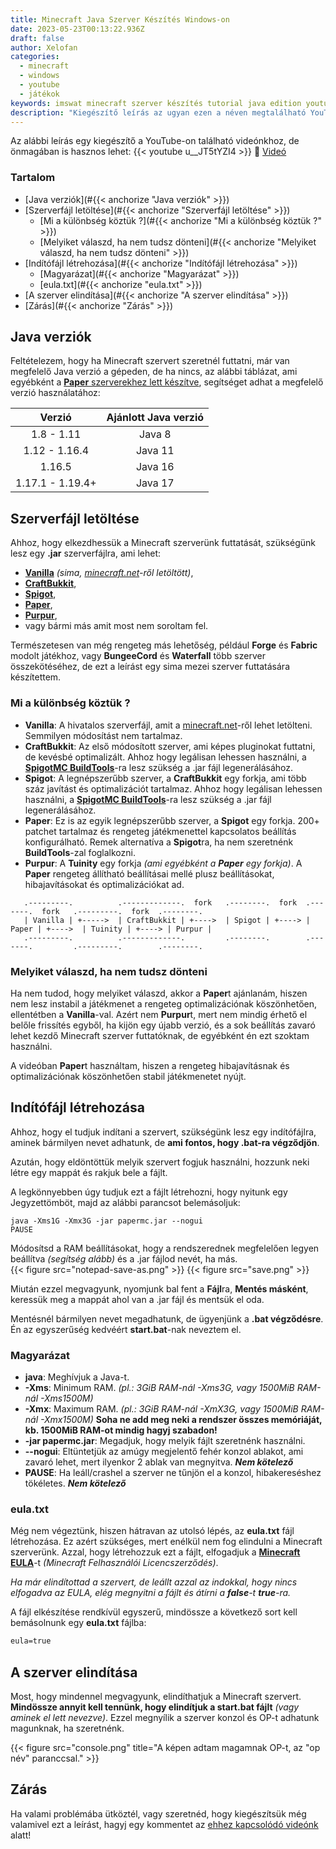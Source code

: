 ```yaml
---
title: Minecraft Java Szerver Készítés Windows-on
date: 2023-05-23T00:13:22.936Z
draft: false
author: Xelofan
categories:
  - minecraft
  - windows
  - youtube
  - játékok
keywords: imswat minecraft szerver készítés tutorial java edition youtube videó gyorsan röviden tömören gamer
description: "Kiegészítő leírás az ugyan ezen a néven megtalálható YouTube videónkhoz."
---
```


Az alábbi leírás egy kiegészítő a YouTube-on található videónkhoz, de önmagában is hasznos lehet:
{{< youtube u__JT5tYZI4 >}}
🎥 [Videó](https://www.youtube.com/watch?v=u__JT5tYZI4)

### Tartalom
- [Java verziók](#{{< anchorize "Java verziók" >}})
- [Szerverfájl letöltése](#{{< anchorize "Szerverfájl letöltése" >}})
  - [Mi a különbség köztük ?](#{{< anchorize "Mi a különbség köztük ?" >}})
  - [Melyiket válaszd, ha nem tudsz dönteni](#{{< anchorize "Melyiket válaszd, ha nem tudsz dönteni" >}})
- [Indítófájl létrehozása](#{{< anchorize "Indítófájl létrehozása" >}})
  - [Magyarázat](#{{< anchorize "Magyarázat" >}})
  - [eula.txt](#{{< anchorize "eula.txt" >}})
- [A szerver elindítása](#{{< anchorize "A szerver elindítása" >}})
- [Zárás](#{{< anchorize "Zárás" >}})


## Java verziók
Feltételezem, hogy ha Minecraft szervert szeretnél futtatni, már van megfelelő Java verzió a gépeden, de ha nincs, az alábbi táblázat, ami egyébként a [**Paper** szerverekhez lett készítve](https://docs.papermc.io/paper/getting-started), segítséget adhat a megfelelő verzió használatához:

| Verzió | Ajánlott Java verzió |
| :---: | :---: |
| 1.8 - 1.11  | Java 8 |
| 1.12 - 1.16.4  | Java 11 |
| 1.16.5 | Java 16 |
| 1.17.1 - 1.19.4+  | Java 17 |

## Szerverfájl letöltése
Ahhoz, hogy elkezdhessük a Minecraft szerverünk futtatását, szükségünk lesz egy **.jar** szerverfájlra, ami lehet:
- [**Vanilla**](https://www.minecraft.net/en-us/download/server) *(sima, [minecraft.net](https://www.minecraft.net/en-us/download/server)-ről letöltött)*,
- [**CraftBukkit**](https://www.spigotmc.org/wiki/buildtools/),
- [**Spigot**](https://www.spigotmc.org/wiki/buildtools/),
- [**Paper**](https://papermc.io/downloads/paper),
- [**Purpur**](https://purpurmc.org/),
- vagy bármi más amit most nem soroltam fel.

Természetesen van még rengeteg más lehetőség, például **Forge** és **Fabric** modolt játékhoz, vagy **BungeeCord** és **Waterfall** több szerver összekötéséhez, de ezt a leírást egy sima mezei szerver futtatására készítettem.

### Mi a különbség köztük ?

- **Vanilla**: A hivatalos szerverfájl, amit a [minecraft.net](https://www.minecraft.net/en-us/download/server)-ről lehet letölteni. Semmilyen módosítást nem tartalmaz.
- **CraftBukkit**: Az első módosított szerver, ami képes pluginokat futtatni, de kevésbé optimalizált. Ahhoz hogy legálisan lehessen használni, a [**SpigotMC BuildTools**](https://www.spigotmc.org/wiki/buildtools/)-ra lesz szükség a .jar fájl legenerálásához.
- **Spigot**: A legnépszerűbb szerver, a **CraftBukkit** egy forkja, ami több száz javítást és optimalizációt tartalmaz. Ahhoz hogy legálisan lehessen használni, a [**SpigotMC BuildTools**](https://www.spigotmc.org/wiki/buildtools/)-ra lesz szükség a .jar fájl legenerálásához.
- **Paper**: Ez is az egyik legnépszerűbb szerver, a **Spigot** egy forkja. 200+ patchet tartalmaz és rengeteg játékmenettel kapcsolatos beállítás konfigurálható. Remek alternatíva a **Spigot**ra, ha nem szeretnénk **BuildTools**-zal foglalkozni.
- **Purpur**: A **Tuinity** egy forkja *(ami egyébként a **Paper** egy forkja)*. A **Paper** rengeteg állítható beállításai mellé plusz beállításokat, hibajavításokat és optimalizációkat ad.

```goat
   .---------.          .-------------.  fork   .--------.  fork  .-------.  fork   .---------.  fork  .--------.
   | Vanilla | +----->  | CraftBukkit | +---->  | Spigot | +----> | Paper | +---->  | Tuinity | +----> | Purpur |
   .---------.          .-------------.         .--------.        .-------.         .---------.        .--------.
```

### Melyiket válaszd, ha nem tudsz dönteni

Ha nem tudod, hogy melyiket válaszd, akkor a **Paper**t ajánlanám, hiszen nem lesz instabil a játékmenet a rengeteg optimalizációnak köszönhetően, ellentétben a **Vanilla**-val. Azért nem **Purpur**t, mert nem mindig érhető el belőle frissítés egyből, ha kijön egy újabb verzió, és a sok beállítás zavaró lehet kezdő Minecraft szerver futtatóknak, de egyébként én ezt szoktam használni.

A videóban **Paper**t használtam, hiszen a rengeteg hibajavításnak és optimalizációnak köszönhetően stabil játékmenetet nyújt.

## Indítófájl létrehozása

Ahhoz, hogy el tudjuk indítani a szervert, szükségünk lesz egy indítófájlra, aminek bármilyen nevet adhatunk, de **ami fontos, hogy .bat-ra végződjön**.

Azután, hogy eldöntöttük melyik szervert fogjuk használni, hozzunk neki létre egy mappát és rakjuk bele a fájlt.

A legkönnyebben úgy tudjuk ezt a fájlt létrehozni, hogy nyitunk egy Jegyzettömböt, majd az alábbi parancsot belemásoljuk:

```batch
java -Xms1G -Xmx3G -jar papermc.jar --nogui
PAUSE
```
Módosítsd a RAM beállításokat, hogy a rendszerednek megfelelően legyen beállítva *(segítség alább)* és a .jar fájlod nevét, ha más.  
{{< figure src="notepad-save-as.png" >}}
{{< figure src="save.png" >}}

Miután ezzel megvagyunk, nyomjunk bal fent a **Fájl**ra, **Mentés másként**, keressük meg a mappát ahol van a .jar fájl és mentsük el oda.

Mentésnél bármilyen nevet megadhatunk, de ügyenjünk a **.bat végződésre**. Én az egyszerűség kedvéért **start.bat**-nak neveztem el.

### Magyarázat
- **java**: Meghívjuk a Java-t.
- **-Xms**: Minimum RAM. *(pl.: 3GiB RAM-nál -Xms3G, vagy 1500MiB RAM-nál -Xms1500M)*
- **-Xmx**: Maximum RAM. *(pl.: 3GiB RAM-nál -XmX3G, vagy 1500MiB RAM-nál -Xmx1500M)* **Soha ne add meg neki a rendszer összes memóriáját, kb. 1500MiB RAM-ot mindig hagyj szabadon!**
- **-jar papermc.jar**: Megadjuk, hogy melyik fájlt szeretnénk használni.
- **--nogui**: Eltüntetjük az amúgy megjelentő fehér konzol ablakot, ami zavaró lehet, mert ilyenkor 2 ablak van megnyitva. ***Nem kötelező***
- **PAUSE**: Ha leáll/crashel a szerver ne tűnjön el a konzol, hibakereséshez tökéletes. ***Nem kötelező***

### eula.txt
Még nem végeztünk, hiszen hátravan az utolsó lépés, az **eula.txt** fájl létrehozása. Ez azért szükséges, mert enélkül nem fog elindulni a Minecraft szerverünk. Azzal, hogy létrehozzuk ezt a fájlt, elfogadjuk a [**Minecraft EULA**](https://www.minecraft.net/en-us/eula)-t *(Minecraft Felhasználói Licencszerződés)*.

*Ha már elindítottad a szervert, de leállt azzal az indokkal, hogy nincs elfogadva az EULA, elég megnyitni a fájlt és átírni a **false**-t **true**-ra.*

A fájl elkészítése rendkívül egyszerű, mindössze a következő sort kell bemásolnunk egy **eula.txt** fájlba:
```txt
eula=true
```

## A szerver elindítása

Most, hogy mindennel megvagyunk, elindíthatjuk a Minecraft szervert. **Mindössze annyit kell tennünk, hogy elindítjuk a start.bat fájlt** *(vagy aminek el lett nevezve)*. Ezzel megnyílik a szerver konzol és OP-t adhatunk magunknak, ha szeretnénk.

{{< figure src="console.png" title="A képen adtam magamnak OP-t, az \"op név\" paranccsal." >}}

## Zárás
Ha valami problémába ütköztél, vagy szeretnéd, hogy kiegészítsük még valamivel ezt a leírást, hagyj egy kommentet az [ehhez kapcsolódó videónk]() alatt!
